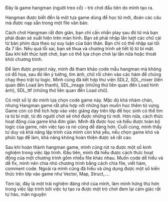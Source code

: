 Đây là game hangman (người treo cổ) - trò chơi đầu tiên do mình tạo ra.

Hangman được biết đến là một tựa game dùng để học từ mới, đoán các câu mà được nạp sẵn trong một file văn bản.

Cách chơi Hangman rất đơn giản, bạn chỉ cần nhấn play sau đó từ mà bạn phải đoán sẽ xuất hiện trên màn hình. Bạn sẽ phải nhập lần lượt các chữ cái từ bàn phím dựa theo sự suy luận của bản thân. Bạn chỉ có thể nhập sai tối đa 7 lần. Nếu quá lỗi sai, bạn sẽ thua và chương trình sẽ tiết lộ từ bí mật. Sau khi kết thúc lượt chơi, bạn có thể lựa chọn chơi lại lần nữa hoặc thoát khỏi chương trình.

Để làm được project này, mình đã tham khảo code mẫu hangman mà không có đồ họa, sau đó lên ý tưởng, tìm ảnh, chữ rồi chèn vào các hàm để chúng chạy theo trật tự logic. Mình cũng đã kết hợp thư viện SDL2, SDL_mixer (liên quan đến Load âm thanh), SDL_image (những thứ liên quan đến Load hình ảnh), SDL_ttf (những thứ liên quan đến Load chữ).

Có một số lý do mình lựa chọn code game này. Mặc dù khá nhàm chán, nhưng Hangman game rất phù hợp với những bạn muốn học thêm từ vựng. Game còn có thể tích hợp vào việc giảng dạy trên lớp để học sinh có thể tìm ra từ bí mật, từ đó người chơi sẽ nhớ được những từ mới. Hơn nữa, cách thức hoạt động của game khá đơn giản. Mình đã được học và hiểu được toàn bộ logic của game, nên việc tạo ra nó cũng dễ dàng hơn. Cuối cùng, mình thấy tư duy và khả năng lập trình của mình còn khá yếu, nếu chọn game khó và phức tạp để làm, khả năng không hoàn thiện được sẽ rất cao.

Sau khi hoàn thành hangman game, mình cũng rút ra được một số kinh nghiệm trong việc lập trình. Đầu tiên, mình đã hiểu được cách thức hoạt động của một chương trình gồm nhiều file khác nhau. Muốn code dễ hiểu và dễ fix, mình nên chia nhỏ chương trình bằng cách chia file, viết hàm, comment code. Ngoài ra mình cũng đã hiểu và ứng dụng được một số kiến thức trên lớp vào game như Vector, Map, Struct,....

Tóm lại, đây là một trải nghiệm đáng nhớ của mình, làm mình hứng thú hơn trong việc lập trình bởi việc tự tạo ra được một trò chơi đem lại cảm giác rất tự hào, mãn nguyện
